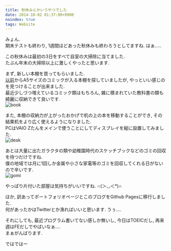 ```yaml
---
title: 秋休みとかいうやつでした
date: 2014-10-02 01:37:00+0900
noindex: true
tags: Website
---
```


みょん.  
期末テストも終わり, 1週間ほどあった秋休みも終わろうとしてますね. はぁ.....

この秋休みは最初の3日をすべて自室の大掃除に当てました.  
たぶん年末の大掃除以上に激しくやったと思います.

まず, 新しい本棚を買ってもらいました.  
[以前](/entry/2014/02/04/entry/)からA5サイズのコミックが入る本棚を探していましたが, やっといい感じのを見つけることが出来ました.  
最近少しづつ増えているコミック類はもちろん, 雑に積まれていた教科書の類も綺麗に収納できて良いです.  
![book](https://lh3.googleusercontent.com/-ebcGf8KoeV4/VCwwnJ2yC6I/AAAAAAAADjI/lvXYI7Yo9d0/s640/IMG_2541.JPG)

また, 本棚の収納力が上がったおかげで机の上の本を移動することができ, その結果机をより広く使えるようになりました.  
PCはVAIO Zたんをメインで使うことにしてディスプレイを縦に設置してみました.  
![desk](https://lh4.googleusercontent.com/-2bXF2XgIN-k/VCwwphjhBPI/AAAAAAAADjQ/4DoevBl7y68/s640/IMG_2540.JPG)

あとは大量に出たガラクタの類や幼稚園時代のスケッチブックなどのゴミの回収を待つだけですね.  
僕の地域では月に1回しか金属や小さな家電等のゴミを回収してくれる日がないので辛いです.  
![gomi](https://lh3.googleusercontent.com/-rkSDBBp4nHc/VCwwh4PnL0I/AAAAAAAADjA/852wtrk1mMs/s640/IMG_2543.JPG)

やっぱり片付いた部屋は気持ちがいいですね. ∩(＞◡＜\*)∩

ほか, 訳あってポートフォリオページとこのブログをGithub Pagesに移行しました.  
何があったかはTwitterとか漁ればいいと思います. うぅ....

それにしても, 最近プログラム書いてない感しか無いし, 今日はTOEICだし, 再来週はFEだしでやばいなぁ....  
まぁがんばります.

ではではー
